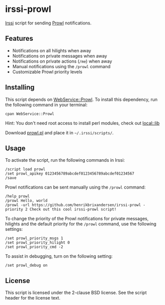 # irssi-prowl

[Irssi](http://www.irssi.org/) script for sending
[Prowl](http://www.prowlapp.com/) notifications.

## Features

* Notifications on all hilights when away
* Notifications on private messages when away
* Notifications on private actions (``/me``) when away
* Manual notifications using the ``/prowl`` command
* Customizable Prowl priority levels

## Installing

This script depends on
[WebService::Prowl](http://search.cpan.org/dist/WebService-Prowl/). To
install this dependency, run the following command in your terminal:

    cpan WebService::Prowl

Hint: You don't need root access to install perl modules, check out
[local::lib](http://search.cpan.org/dist/local-lib/)

Download
[prowl.pl](https://raw.github.com/henrikbrixandersen/irssi-prowl/master/prowl.pl)
and place it in ``~/.irssi/scripts/``.

## Usage

To activate the script, run the following commands in Irssi:

    /script load prowl
    /set prowl_apikey 0123456789abcdef0123456789abcdef01234567
    /save

Prowl notifications can be sent manually using the ``/prowl`` command:

    /help prowl
    /prowl Hello, world
    /prowl -url https://github.com/henrikbrixandersen/irssi-prowl -priority 2 Check out this cool irssi-prowl script!

To change the priority of the Prowl notifications for private
messages, hilights and the default priority for the ``/prowl`` command,
use the following settings:

    /set prowl_priority_msgs 1
    /set prowl_priority_hilight 0
    /set prowl_priority_cmd -2

To assist in debugging, turn on the following setting:

    /set prowl_debug on

## License

This script is licensed under the 2-clause BSD license. See the script
header for the license text.
